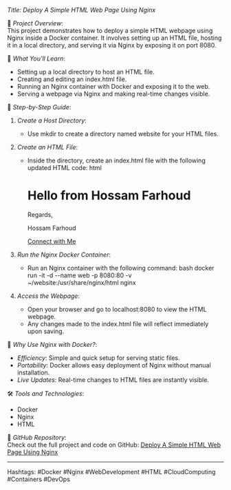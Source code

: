 *Title: Deploy A Simple HTML Web Page Using Nginx*

🚀 *Project Overview*:  
This project demonstrates how to deploy a simple HTML webpage using Nginx inside a Docker container. It involves setting up an HTML file, hosting it in a local directory, and serving it via Nginx by exposing it on port 8080.

🔧 *What You'll Learn*:
- Setting up a local directory to host an HTML file.
- Creating and editing an index.html file.
- Running an Nginx container with Docker and exposing it to the web.
- Serving a webpage via Nginx and making real-time changes visible.

📖 *Step-by-Step Guide*:
1. *Create a Host Directory*:
   - Use mkdir to create a directory named website for your HTML files.

2. *Create an HTML File*:
   - Inside the directory, create an index.html file with the following updated HTML code:
     html
     <!doctype html>
     <html lang="en">
     <head>
       <meta charset="utf-8">
       <title>Home page</title>
     </head>
     <body>
       <h1>Hello from Hossam Farhoud</h1>
       <p>Regards,</p>
       <p>Hossam Farhoud</p>
       <a href="https://www.linkedin.com/in/hossam-farhoud/" target="_blank">Connect with Me</a>
     </body>
     </html>
     

3. *Run the Nginx Docker Container*:
   - Run an Nginx container with the following command:
     bash
     docker run -it -d --name web -p 8080:80 -v ~/website:/usr/share/nginx/html nginx
     

4. *Access the Webpage*:
   - Open your browser and go to localhost:8080 to view the HTML webpage.
   - Any changes made to the index.html file will reflect immediately upon saving.

🔗 *Why Use Nginx with Docker?*:
- *Efficiency*: Simple and quick setup for serving static files.
- *Portability*: Docker allows easy deployment of Nginx without manual installation.
- *Live Updates*: Real-time changes to HTML files are instantly visible.

🛠 *Tools and Technologies*:
- Docker
- Nginx
- HTML

📂 *GitHub Repository*:  
Check out the full project and code on GitHub: [Deploy A Simple HTML Web Page Using Nginx](https://github.com/hossamfarhoud/Deploy-A-Simple-HTML-Web-Page-Using-Nginx#deploy-a-simple-html-web-page-using-nginx)

---

Hashtags: #Docker #Nginx #WebDevelopment #HTML #CloudComputing #Containers #DevOps
